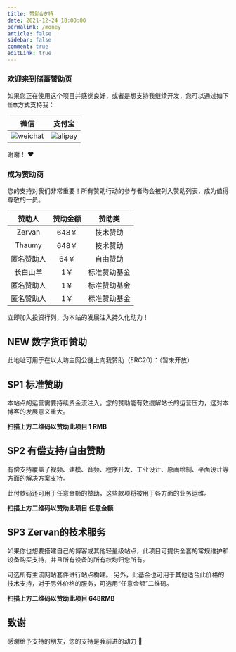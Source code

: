 ```yaml
---
title: 赞助&支持
date: 2021-12-24 18:00:00
permalink: /money
article: false
sidebar: false
comment: true
editLink: true
---
```


### 欢迎来到储蓄赞助页

如果您正在使用这个项目并感觉良好，或者是想支持我继续开发，您可以通过如下`任意`方式支持我：

|                     微信                      |                   支付宝                    |
| :-------------------------------------------: | :-----------------------------------------: |
| ![weichat](https://zervan.cn/img/weichat.png) | ![alipay](https://zervan.cn/img/alipay.png) |

谢谢！ ❤️

### 成为赞助商

您的支持对我们非常重要！所有赞助行动的参与者均会被列入赞助列表，成为值得尊敬的一员。

|   赞助人   | 赞助金额 |    赞助类    |
| :--------: | :------: | :----------: |
|   Zervan   |  648￥   |   技术赞助   |
|   Thaumy   |  648￥   |   技术赞助   |
| 匿名赞助人 |   64￥   |   自由赞助   |
|  长白山羊  |   1￥    | 标准赞助基金 |
| 匿名赞助人 |   1￥    | 标准赞助基金 |
| 匿名赞助人 |   1￥    | 标准赞助基金 |

立即加入投资行列，为本站的发展注入持久化动力！

## NEW 数字货币赞助

此地址可用于在以太坊主网公链上向我赞助（ERC20）：（暂未开放）

## SP1 标准赞助

本站点的运营需要持续资金流注入。您的赞助能有效缓解站长的运营压力，这对本博客的发展意义重大。

**扫描上方二维码以赞助此项目 1 RMB**

## SP2 有偿支持/自由赞助

有偿支持覆盖了视频、建模、音频、程序开发、工业设计、原画绘制、平面设计等方面的解决方案支持。

此付款码还可用于任意金额的赞助，这些款项将被用于各方面的业务运维。

**扫描上方二维码以赞助此项目 任意金额**

## SP3 Zervan的技术服务

如果你也想要搭建自己的博客或其他轻量级站点，此项目可提供全套的常规维护和设备购买支持，并且所有设备的所有权均归您所有。

可选所有主流网站套件进行站点构建。
另外，此基金也可用于其他适合此价格的技术支持，对于另外价格的服务，可选用“任意金额”二维码。

**扫描上方二维码以赞助此项目 648RMB**

## 致谢

感谢给予支持的朋友，您的支持是我前进的动力 🎉